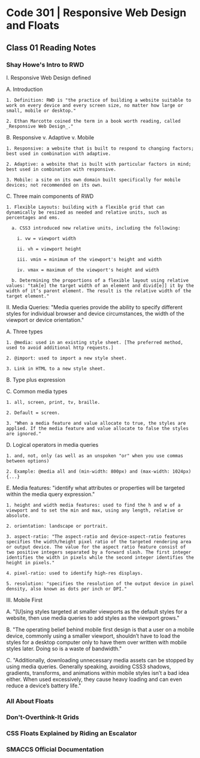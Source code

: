 # Code 301 | Responsive Web Design and Floats

## Class 01 Reading Notes

### Shay Howe's Intro to RWD

I. Responsive Web Design defined

  A. Introduction
  
    1. Definition: RWD is "the practice of building a website suitable to work on every device and every screen size, no matter how large or small, mobile or desktop."
  
    2. Ethan Marcotte coined the term in a book worth reading, called _Responsive Web Design_."

  B. Responsive v. Adaptive v. Mobile

    1. Responsive: a website that is built to respond to changing factors; best used in combination with adaptive.

    2. Adaptive: a website that is built with particular factors in mind; best used in combination with responsive.

    3. Mobile: a site on its own domain built specifically for mobile devices; not recommended on its own.

  C. Three main components of RWD

    1. Flexible Layouts: building with a flexible grid that can dynamically be resized as needed and relative units, such as percentages and ems. 

      a. CSS3 introduced new relative units, including the following:

        i. vw = viewport width

        ii. vh = viewport height

        iii. vmin = minimum of the viewport's height and width

        iv. vmax = maximum of the viewport's height and width

      b. Determining the proportions of a flexible layout using relative values: "tak[e] the target width of an element and divid[e]] it by the width of it’s parent element. The result is the relative width of the target element."

II. Media Queries: "Media queries provide the ability to specify different styles for individual browser and device circumstances, the width of the viewport or device orientation."

  A. Three types

    1. @media: used in an existing style sheet. [The preferred method, used to avoid additional http requests.]

    2. @import: used to import a new style sheet.

    3. Link in HTML to a new style sheet. 

  B. Type plus expression

  C. Common media types

    1. all, screen, print, tv, braille.

    2. Default = screen.

    3. "When a media feature and value allocate to true, the styles are applied. If the media feature and value allocate to false the styles are ignored."

  D. Logical operators in media queries

    1. and, not, only (as well as an unspoken "or" when you use commas between options)

    2. Example: @media all and (min-width: 800px) and (max-width: 1024px) {...}

  E. Media features: "identify what attributes or properties will be targeted within the media query expression."

    1. height and width media features: used to find the h and w of a viewport and to set the min and max, using any length, relative or absolute.

    2. orientation: landscape or portrait.

    3. aspect-ratio: "The aspect-ratio and device-aspect-ratio features specifies the width/height pixel ratio of the targeted rendering area or output device. The value for the aspect ratio feature consist of two positive integers separated by a forward slash. The first integer identifies the width in pixels while the second integer identifies the height in pixels."

    4. pixel-ratio: used to identify high-res displays. 

    5. resolution: "specifies the resolution of the output device in pixel density, also known as dots per inch or DPI."

III. Mobile First

  A. "[U]sing styles targeted at smaller viewports as the default styles for a website, then use media queries to add styles as the viewport grows."

  B. "The operating belief behind mobile first design is that a user on a mobile device, commonly using a smaller viewport, shouldn’t have to load the styles for a desktop computer only to have them over written with mobile styles later. Doing so is a waste of bandwidth."

  C. "Additionally, downloading unnecessary media assets can be stopped by using media queries. Generally speaking, avoiding CSS3 shadows, gradients, transforms, and animations within mobile styles isn’t a bad idea either. When used excessively, they cause heavy loading and can even reduce a device’s battery life."



### All About Floats



### Don't-Overthink-It Grids


### CSS Floats Explained by Riding an Escalator


### SMACCS Official Documentation